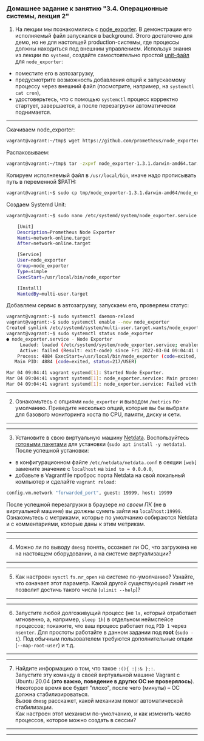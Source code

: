 ### Домашнее задание к занятию "3.4. Операционные системы, лекция 2"


1. На лекции мы познакомились с [node_exporter](https://github.com/prometheus/node_exporter/releases). В демонстрации его исполняемый файл запускался в background.
Этого достаточно для демо, но не для настоящей production-системы, где процессы должны находиться под внешним управлением. Используя знания из лекции по `systemd`,
создайте самостоятельно простой [unit-файл](https://www.freedesktop.org/software/systemd/man/systemd.service.html) для `node_exporter`:

- поместите его в автозагрузку,
- предусмотрите возможность добавления опций к запускаемому процессу через внешний файл (посмотрите, например, на `systemctl cat cron`),
- удостоверьтесь, что с помощью `systemctl` процесс корректно стартует, завершается, а после перезагрузки автоматически поднимается.

----

Скачиваем node_exporter:
```sh
vagrant@vagrant:~/tmp$ wget https://github.com/prometheus/node_exporter/releases/download/v1.3.1/node_exporter-1.3.1.darwin-amd64.tar.gz
```
Распаковываем:
```sh
vagrant@vagrant:~/tmp$ tar -zxpvf node_exporter-1.3.1.darwin-amd64.tar.gz
```
Копируем исполняемый файл в `/usr/local/bin`, иначе надо прописывать путь в переменной $PATH:
```sh
vagrant@vagrant:~$ sudo cp tmp/node_exporter-1.3.1.darwin-amd64/node_exporter /usr/local/bin
```
Создаем Systemd Unit:
```sh
vagrant@vagrant:~$ sudo nano /etc/systemd/system/node_exporter.service

	[Unit]
	Description=Prometheus Node Exporter
	Wants=network-online.target
	After=network-online.target

	[Service]
	User=node_exporter
	Group=node_exporter
	Type=simple
	ExecStart=/usr/local/bin/node_exporter

	[Install]
	WantedBy=multi-user.target
```
Добавляем сервис в автозагрузку, запускаем его, проверяем статус:
```sh
vagrant@vagrant:~$ sudo systemctl daemon-reload
vagrant@vagrant:~$ sudo systemctl enable --now node_exporter
Created symlink /etc/systemd/system/multi-user.target.wants/node_exporter.service → /etc/systemd/system/node_exporter.service.
vagrant@vagrant:~$ sudo systemctl status node_exporter
● node_exporter.service - Node Exporter
     Loaded: loaded (/etc/systemd/system/node_exporter.service; enabled; vendor preset: enabled)
     Active: failed (Result: exit-code) since Fri 2022-03-04 09:04:41 UTC; 11s ago
    Process: 4884 ExecStart=/usr/local/bin/node_exporter (code=exited, status=217/USER)
   Main PID: 4884 (code=exited, status=217/USER)

Mar 04 09:04:41 vagrant systemd[1]: Started Node Exporter.
Mar 04 09:04:41 vagrant systemd[1]: node_exporter.service: Main process exited, code=exited, status=217/USER
Mar 04 09:04:41 vagrant systemd[1]: node_exporter.service: Failed with result 'exit-code'.
```



















----

2. Ознакомьтесь с опциями `node_exporter` и выводом `/metrics` по-умолчанию. Приведите несколько опций, которые вы бы выбрали для базового мониторинга хоста по CPU, памяти, диску и сети.

----

----

3. Установите в свою виртуальную машину [Netdata](https://github.com/netdata/netdata). Воспользуйтесь [готовыми пакетами](https://packagecloud.io/netdata/netdata/install) для установки (`sudo apt install -y netdata`).\
	После успешной установки:

- в конфигурационном файле `/etc/netdata/netdata.conf` в секции `[web]` замените значение с `localhost` на `bind to = 0.0.0.0`,
- добавьте в Vagrantfile проброс порта Netdata на свой локальный компьютер и сделайте `vagrant reload`:
```sh
config.vm.network "forwarded_port", guest: 19999, host: 19999
```
После успешной перезагрузки в браузере *на своем ПК* (не в виртуальной машине) вы должны суметь зайти на `localhost:19999`.
Ознакомьтесь с метриками, которые по умолчанию собираются Netdata и с комментариями, которые даны к этим метрикам.

----

----

4. Можно ли по выводу `dmesg` понять, осознает ли ОС, что загружена не на настоящем оборудовании, а на системе виртуализации?

----

----

5. Как настроен `sysctl` `fs.nr_open` на системе по-умолчанию? Узнайте, что означает этот параметр. Какой другой существующий лимит не позволит достичь такого числа (`ulimit --help`)?

----

----

6. Запустите любой долгоживущий процесс (не `ls`, который отработает мгновенно, а, например, `sleep 1h`) в отдельном неймспейсе процессов;
	покажите, что ваш процесс работает под `PID 1` через `nsenter`. Для простоты работайте в данном задании под __root__ (`sudo -i`).
	Под обычным пользователем требуются дополнительные опции (`--map-root-user`) и т.д.

----

----

7. Найдите информацию о том, что такое `:(){ :|:& };:`.\
	Запустите эту команду в своей виртуальной машине Vagrant с Ubuntu 20.04 (__это важно, поведение в других ОС не проверялось__).\
	Некоторое время все будет "плохо", после чего (минуты) – ОС должна стабилизироваться.\
	Вызов `dmesg` расскажет, какой механизм помог автоматической стабилизации.\
	Как настроен этот механизм по-умолчанию, и как изменить число процессов, которое можно создать в сессии?

----

----



